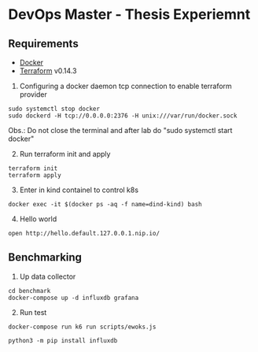 # DevOps Master - Thesis Experiemnt #

Requirements
------------
-	[Docker](https://docs.docker.com/engine/install/)
-	[Terraform](https://www.terraform.io/downloads.html) v0.14.3

1. Configuring a docker daemon tcp connection to enable terraform provider 
```
sudo systemctl stop docker
sudo dockerd -H tcp://0.0.0.0:2376 -H unix:///var/run/docker.sock
```
Obs.: Do not close the terminal and after lab do "sudo systemctl start docker"

2. Run terraform init and apply 
```
terraform init
terraform apply
```

3. Enter in kind containel to control k8s
```
docker exec -it $(docker ps -aq -f name=dind-kind) bash
```

4. Hello world
```
open http://hello.default.127.0.0.1.nip.io/
```

Benchmarking
------------

1. Up data collector 
```
cd benchmark
docker-compose up -d influxdb grafana
```

2. Run test
```
docker-compose run k6 run scripts/ewoks.js
```


```
python3 -m pip install influxdb
```